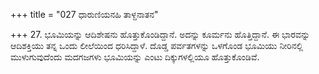 +++
title = "027 ಧಾರುಣಿಯನಹಿ ತಾಳ್ದನಾತನ"

+++
27. ಭೂಮಿಯನ್ನು ಆದಿಶೇಷನು ಹೊತ್ತುಕೊಂಡಿದ್ದಾನೆ. ಅದನ್ನು ಕೂರ್ಮನು ಹೊತ್ತಿದ್ದಾನೆ. ಈ  ಭಾರವನ್ನು ಆದಿಶಕ್ತಿಯು  ತನ್ನ ಒಂದು ಲೀಲೆಯಿಂದ ಧರಿಸಿದ್ದಾಳೆ. ದೊಡ್ಡ ಪರ್ವತಗಳನ್ನು ಒಳಗೊಂಡ ಭೂಮಿಯು ನೀರಿನಲ್ಲಿ ಮುಳುಗುವುದೆಂದು ಮದಗಜಗಳು ಭೂಮಿಯನ್ನು ಎಂಟು ದಿಕ್ಕುಗಳಲ್ಲಿಯೂ ಹೊತ್ತುಕೊಂಡಿವೆ.